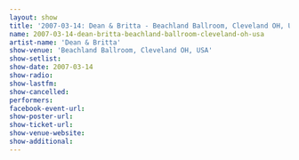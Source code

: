 ```yaml
---
layout: show
title: '2007-03-14: Dean & Britta - Beachland Ballroom, Cleveland OH, USA'
name: 2007-03-14-dean-britta-beachland-ballroom-cleveland-oh-usa
artist-name: 'Dean & Britta'
show-venue: 'Beachland Ballroom, Cleveland OH, USA'
show-setlist: 
show-date: 2007-03-14
show-radio: 
show-lastfm: 
show-cancelled: 
performers: 
facebook-event-url: 
show-poster-url: 
show-ticket-url: 
show-venue-website: 
show-additional: 
---
```


